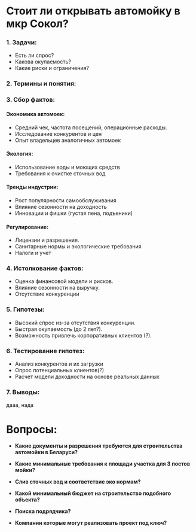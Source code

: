 # Стоит ли открывать автомойку в мкр Сокол?
### **1. Задачи:**
- Есть ли спрос?
- Какова окупаемость?
- Какие риски и ограничения?

### **2. Термины и понятия:**

### **3. Сбор фактов:**

#### **Экономика автомоек:**
- Средний чек, частота посещений, операционные расходы.
- Исследование конкурентов и цен
- Опыт владельцев аналогичных автомоек
#### **Экология:**
- Использование воды и моющих средств
- Требования к очистке сточных вод

#### **Тренды индустрии:**
- Рост популярности самообслуживания
- Влияние сезонности на доходность
- Инновации и фишки (густая пена, подъеники)

#### **Регулирование:**
- Лицензии и разрешения.
- Санитарные нормы и экологические требования
- Налоги и учет

### **4. Истолкование фактов:**
- Оценка финансовой модели и рисков.
- Влияние сезонности на выручку.
- Отсутствие конкуренции 

### **5. Гипотезы:**
- Высокий спрос из-за отсутствия конкуренции.
- Быстрая окупаемость (до 2 лет?).
- Возможность привлечь корпоративных клиентов (?).

### **6. Тестирование гипотез:**
- Анализ конкурентов и их загрузки
- Опрос потенциальных клиентов(?)
- Расчет модели доходности на основе реальных данных

### **7. Выводы:**
дааа, нада


# Вопросы:
- **Какие документы и разрешения требуются для строительства автомойки в Беларуси?**  
- **Какие минимальные требования к площади участка для 3 постов мойки?**  
- **Слив сточных вод и соответствие эко нормам?**  
- **Какой минимальный бюджет на строительство подобного объекта?**  
- **Поиска подрядчика?**
	
- **Компании которые могут реализовать проект под ключ?**



